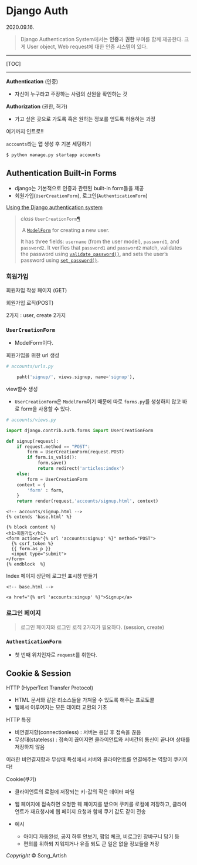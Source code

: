 # Django Auth

2020.09.16.

> Django Authentication System에서는 **인증**과 **권한** 부여를 함께 제공한다. 크게 User object, Web request에 대한 인증 시스템이 있다.
>

---

[TOC]

---



**Authentication** (인증)

- 자신이 누구라고 주장하는 사람의 신원을 확인하는 것

**Authorization** (권한, 허가)

- 가고 싶은 곳으로 가도록 혹은 원하는 정보를 얻도록 허용하는 과정



여기까지 인트로!!



`accounts`라는 앱 생성 후 기본 세팅하기

```bash
$ python manage.py startapp accounts
```



## Authentication Built-in Forms

- django는 기본적으로 인증과 관련된 built-in form들을 제공
- 회원가입(`UserCreationForm`), 로그인(`AuthenticationForm`)

[Using the Django authentication system](https://docs.djangoproject.com/en/3.1/topics/auth/default/)

> *class* `UserCreationForm`[¶](https://docs.djangoproject.com/en/3.1/topics/auth/default/#django.contrib.auth.forms.UserCreationForm)
>
> ​	A [`ModelForm`](https://docs.djangoproject.com/en/3.1/topics/forms/modelforms/#django.forms.ModelForm) for creating a new user.
>
> It has three fields: `username` (from the user model), `password1`, and `password2`. It verifies that `password1` and `password2` match, validates the password using [`validate_password()`](https://docs.djangoproject.com/en/3.1/topics/auth/passwords/#django.contrib.auth.password_validation.validate_password), and sets the user’s password using [`set_password()`](https://docs.djangoproject.com/en/3.1/ref/contrib/auth/#django.contrib.auth.models.User.set_password).



### 회원가입

회원자입 작성 페이지 (GET)

회원가입 로직(POST)

2가지 : user, create 2가지

### `UserCreationForm`

- ModelForm이다.



회원가입을 위한 url 생성

```python
# accounts/urls.py

    paht('signup/', views.signup, name='signup'),
```

view함수 생성

- `UserCreationForm`은 `ModelForm`이기 때문에 따로 `forms.py`를 생성하지 않고 바로 form을 사용할 수 있다.

```python
# accounts/views.py

import django.contrib.auth.forms import UserCreationForm

def signup(request):
    if request.method == "POST":
        form = UserCreationForm(request.POST)
        if form.is_valid():
            form.save()
            return redirect('articles:index')
    else:
        form = UserCreationForm
    context = {
        'form' : form,
    }
    return render(request,'accounts/signup.html', context)
```



```django
<!-- accounts/signup.html -->
{% extends 'base.html' %}

{% block content %}
<h1>회원가입</h1>
<form action="{% url 'accounts:signup' %}" method="POST">
  {% csrf_token %}
  {{ form.as_p }}
  <input type="submit">
</form>
{% endblock  %}
```



Index 페이지 상단에 로그인 표시창 만들기

```django
<!-- base.html -->

<a href="{% url 'accounts:singup' %}">Signup</a>
```



### 로그인 페이지

> 로그인 페이지와 로그인 로직 2가지가 필요하다. (session, create)



### `AuthenticationForm`

- 첫 번째 위치인자로 `request`를 취한다.



## Cookie & Session

HTTP (HyperText Transfer Protocol)

- HTML 문서와 같은 리소스들을 가져올 수 있도록 해주는 프로토콜
- 웹에서 이루어지는 모든 데이터 교환의 기초

HTTP 특징

- 비연결지향(connectionless) : 서버는 응답 후 접속을 끊음
- 무상태(stateless) : 접속이 끊어지면 클라이언트와 서버간의 통신이 끝나며 상태를 저장하지 않음



이러한 비연결지향과 무상태 특성에서 서버와 클라이언트를 연결해주는 역할이 쿠키이다!

Cookie(쿠키)

- 클라이언트의 로컬에 저장되는 키-값의 작은 데이터 파일
- 웹 페이지에 접속하면 요청한 웨 페이지를 받으며 쿠키를 로컬에 저장하고, 클라이언트가 재요청시에 웹 페이지 요청과 함께 쿠기 값도 같이 전송

- 예시

  - 아이디 자동완성, 공지 하루 안보기, 팝업 체크, 비로그인 장바구니 담기 등
  - 편의를 위하되 지워지거나 유출 되도 큰 일은 없을 정보들을 저장

  





*Copyright* © Song_Artish